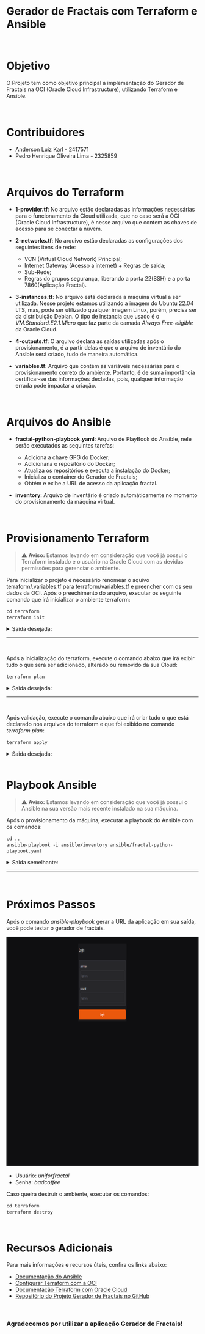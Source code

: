 # Gerador de Fractais com Terraform e Ansible

<br>

# Objetivo
O Projeto tem como objetivo principal a implementação do Gerador de Fractais na OCI (Oracle Cloud Infrastructure), utilizando Terraform e Ansible.

<br>

# Contribuidores
- Anderson Luiz Karl - 2417571
- Pedro Henrique Oliveira Lima - 2325859

<br>

# Arquivos do Terraform

- **1-provider.tf**: No arquivo estão declaradas as informações necessárias para o funcionamento da Cloud utilizada, que no caso será a OCI (Oracle Cloud Infrastructure), é nesse arquivo que contem as chaves de acesso para se conectar a nuvem.

- **2-networks.tf**: No arquivo estão declaradas as configurações dos seguintes itens de rede:

  - VCN (Virtual Cloud Network) Principal;
  - Internet Gateway (Acesso a internet) + Regras de saída;
  - Sub-Rede;
  - Regras do grupos segurança, liberando a porta 22(SSH) e a porta 7860(Aplicação Fractal). 

- **3-instances.tf**: No arquivo está declarada a máquina virtual a ser utilizada. Nesse projeto estamos utilizando a imagem do Ubuntu 22.04 LTS, mas, pode ser utilizado qualquer imagem Linux, porém, precisa ser da distribuição Debian. O tipo de instancia que usado é o *VM.Standard.E2.1.Micro* que faz parte da camada *Always Free-eligible* da Oracle Cloud.

- **4-outputs.tf**: O arquivo declara as saídas utilizadas após o provisionamento, é a partir delas é que o arquivo de inventário do Ansible será criado, tudo de maneira automática.

- **variables.tf**: Arquivo que contém as variáveis necessárias para o provisionamento correto do ambiente. Portanto, é de suma importância certificar-se das informações decladas, pois, qualquer informação errada pode impactar a criação. 

<br>

# Arquivos do Ansible

- **fractal-python-playbook.yaml**: Arquivo de PlayBook do Ansible, nele serão executados as sequintes tarefas:
  
  - Adiciona a chave GPG do Docker;
  - Adicionana o repositório do Docker;
  - Atualiza os repositórios e executa a instalação do Docker;
  - Inicializa o container do Gerador de Fractais;
  - Obtém e exibe a URL de acesso da aplicação fractal.

- **inventory**: Arquivo de inventário é criado automáticamente no momento do provisionamento da máquina virtual.

<br>

# Provisionamento Terraform

> ⚠️ **Aviso:** Estamos levando em consideração que você já possui o Terraform instalado e o usuário na Oracle Cloud com as devidas permissões para gerenciar o ambiente.

Para inicializar o projeto é necessário renomear o aquivo terraform/.variables.tf para terraform/variables.tf e preencher com os seu dados da OCI. Após o preechimento do arquivo, executar os seguinte comando que irá inicializar o ambiente terraform:

```
cd terraform
terraform init
``` 

<details>
  <summary>Saida desejada:</summary>
  <img src="assets/terraform-init.png" alt="Saida do comando terraform init" width="600" height="300">
</details>

---

<br>

Após a inicialização do terraform, execute o comando abaixo que irá exibir tudo o que será ser adicionado, alterado ou removido da sua Cloud:

```
terraform plan
``` 
<details>
  <summary>Saida desejada:</summary>
  <img src="assets/terraform-plan.png" alt="Saida do comando terraform plan" width="400" height="40">
</details>

---

<br>

Após validação, execute o comando abaixo que irá criar tudo o que está declarado nos arquivos do terraform e que foi exibido no comando *terraform plan*:

```
terraform apply
``` 
<details>
  <summary>Saida desejada:</summary>
  <img src="assets/terraform-apply.png" alt="Saida do comando terraform apply" width="400" height="40">
</details>

<br>

# Playbook Ansible

> ⚠️ **Aviso:** Estamos levando em consideração que você já possui o Ansible na sua versão mais recente instalado na sua máquina.

Após o provisionamento da máquina, executar a playbook do Ansible com os comandos:

```
cd ..
ansible-playbook -i ansible/inventory ansible/fractal-python-playbook.yaml
``` 

<details>
  <summary>Saida semelhante:</summary>
  <img src="assets/ansible-playbook.png" alt="Saida do comando ansible-playbook" width="1300" height="600">
</details>

---

<br>

# Próximos Passos

Após o comando *ansible-playbook* gerar a URL da aplicação em sua saída, você pode testar o gerador de fractais.

<img src="assets/fractal-app.png" alt="Aplicação fractal" width="1300" height="600">

- Usuário: *uniforfractal*
- Senha: *badcoffee*

Caso queira destruir o ambiente, executar os comandos:

```
cd terraform
terraform destroy
``` 

<br>

# Recursos Adicionais

Para mais informações e recursos úteis, confira os links abaixo:

- [Documentação do Ansible](https://docs.ansible.com/)
- [Configurar Terraform com a OCI](https://docs.oracle.com/pt-br/iaas/developer-tutorials/tutorials/tf-provider/01-summary.htm)
- [Documentação Terraform com Oracle Cloud](https://registry.terraform.io/providers/oracle/oci/latest/docs)
- [Repositório do Projeto Gerador de Fractais no GitHub](https://github.com/Artoshk/fractal)

<br>

### Agradecemos por utilizar a aplicação Gerador de Fractais!
